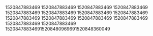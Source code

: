 1520847883469
1520847883469
1520847883469
1520847883469
1520847883469
1520847883469
1520847883469
1520847883469
1520847883469
1520847883469
1520847883469
1520847883469
1520847883469
1520847883469
152084788346915208480969691520848360049